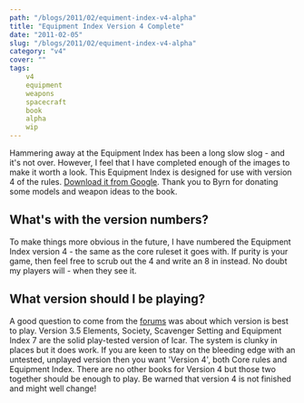 ```yaml
---
path: "/blogs/2011/02/equiment-index-v4-alpha"
title: "Equipment Index Version 4 Complete"
date: "2011-02-05"
slug: "/blogs/2011/02/equiment-index-v4-alpha"
category: "v4"
cover: ""
tags:
    v4
    equipment
    weapons
    spacecraft
    book
    alpha
    wip
---
```


Hammering away at the Equipment Index has been a long slow slog - and it's not over. However, I feel that I have completed enough of the images to make it worth a look. This Equipment Index is designed for use with version 4 of the rules. [Download it from Google](https://docs.google.com/viewer?a=v;pid=explorer;chrome=true;srcid=0B2ThEbOVGt78YzQ4MjQ1NGEtNDdmYS00MDQwLWJkMWMtYTM3M2ExMmFhYTFi;hl=en). Thank you to Byrn for donating some models and weapon ideas to the book.
		
## What's with the version numbers?

To make things more obvious in the future, I have numbered the Equipment Index version 4 - the same as the core ruleset it goes with. If purity is your game, then feel free to scrub out the 4 and write an 8 in instead. No doubt my players will - when they see it.

## What version should I be playing?

A good question to come from the [forums](http://www.1km1kt.net/forum/viewforum.php?f=34) was about which version is best to play. Version 3.5 Elements, Society, Scavenger Setting and Equipment Index 7 are the solid play-tested version of Icar. The system is clunky in places but it does work. If you are keen to stay on the bleeding edge with an untested, unplayed version then you want 'Version 4', both Core rules and Equipment Index. There are no other books for Version 4 but those two together should be enough to play. Be warned that version 4 is not finished and might well change!